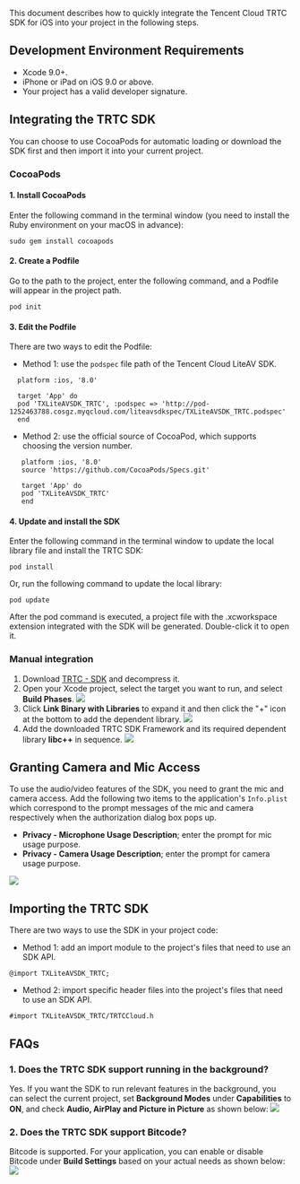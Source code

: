 This document describes how to quickly integrate the Tencent Cloud TRTC SDK for iOS into your project in the following steps.

## Development Environment Requirements
- Xcode 9.0+.
- iPhone or iPad on iOS 9.0 or above.
- Your project has a valid developer signature.

## Integrating the TRTC SDK
You can choose to use CocoaPods for automatic loading or download the SDK first and then import it into your current project.

### CocoaPods
#### 1. Install CocoaPods
Enter the following command in the terminal window (you need to install the Ruby environment on your macOS in advance):
```
sudo gem install cocoapods
```

#### 2. Create a Podfile
Go to the path to the project, enter the following command, and a Podfile will appear in the project path.
```
pod init
```

#### 3. Edit the Podfile
There are two ways to edit the Podfile:
- Method 1: use the `podspec` file path of the Tencent Cloud LiteAV SDK.
```
  platform :ios, '8.0'
  
  target 'App' do
  pod 'TXLiteAVSDK_TRTC', :podspec => 'http://pod-1252463788.cosgz.myqcloud.com/liteavsdkspec/TXLiteAVSDK_TRTC.podspec'
  end
```

- Method 2: use the official source of CocoaPod, which supports choosing the version number.
```
   platform :ios, '8.0'
   source 'https://github.com/CocoaPods/Specs.git'
   
   target 'App' do
   pod 'TXLiteAVSDK_TRTC'
   end
```
  
#### 4. Update and install the SDK
Enter the following command in the terminal window to update the local library file and install the TRTC SDK:
```
pod install
```
Or, run the following command to update the local library:
```
pod update
```

After the pod command is executed, a project file with the .xcworkspace extension integrated with the SDK will be generated. Double-click it to open it.


### Manual integration
1. Download [TRTC - SDK](https://github.com/tencentyun/TRTCSDK/tree/master/iOS/SDK) and decompress it.
2. Open your Xcode project, select the target you want to run, and select **Build Phases**.
![](https://main.qcloudimg.com/raw/2719ff925e92de21a2ba370a8ba5a32c.jpg)
3. Click **Link Binary with Libraries** to expand it and then click the "+" icon at the bottom to add the dependent library.
![](https://main.qcloudimg.com/raw/2e3b382fccadb0fe9e1038fffa1ef12f.jpg)
4. Add the downloaded TRTC SDK Framework and its required dependent library **libc++** in sequence.
![](https://main.qcloudimg.com/raw/0327c1ab6562e0f6e7f17b2e0fbe96dd.jpg)


## Granting Camera and Mic Access
To use the audio/video features of the SDK, you need to grant the mic and camera access. Add the following two items to the application's `Info.plist` which correspond to the prompt messages of the mic and camera respectively when the authorization dialog box pops up.
- **Privacy - Microphone Usage Description**; enter the prompt for mic usage purpose.
- **Privacy - Camera Usage Description**; enter the prompt for camera usage purpose.

![](https://main.qcloudimg.com/raw/185e16f23a69ab811e7047da1d88adbe.png)


## Importing the TRTC SDK
There are two ways to use the SDK in your project code:
- Method 1: add an import module to the project's files that need to use an SDK API.
```
@import TXLiteAVSDK_TRTC;
```

- Method 2: import specific header files into the project's files that need to use an SDK API.
```
#import TXLiteAVSDK_TRTC/TRTCCloud.h
```

## FAQs
### 1. Does the TRTC SDK support running in the background?
Yes. If you want the SDK to run relevant features in the background, you can select the current project, set **Background Modes** under **Capabilities** to **ON**, and check **Audio, AirPlay and Picture in Picture** as shown below:
![](https://main.qcloudimg.com/raw/d960dfec88388936abce2d4cb77ac766.jpg)

### 2. Does the TRTC SDK support Bitcode?
Bitcode is supported. For your application, you can enable or disable Bitcode under **Build Settings** based on your actual needs as shown below:
![](https://main.qcloudimg.com/raw/c429a3a559018c661e273421fa299d9a.jpg)
